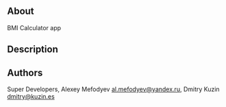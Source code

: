 ## About

BMI Calculator app 

## Description


## Authors

Super Developers, Alexey Mefodyev al.mefodyev@yandex.ru, Dmitry Kuzin dmitry@kuzin.es

